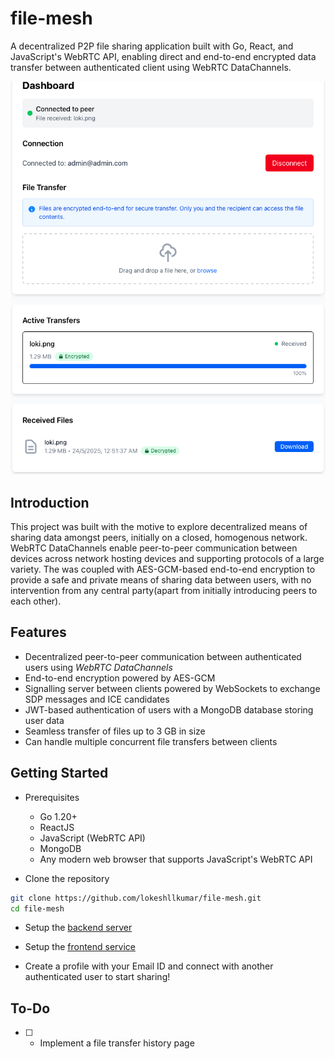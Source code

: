 # file-mesh

A decentralized P2P file sharing application built with Go, React, and JavaScript's WebRTC API, enabling direct and end-to-end encrypted data transfer between authenticated client using WebRTC DataChannels.

![FileMeshDashboard Picture](public/demo_dashboard_README.png)

## Introduction

This project was built with the motive to explore decentralized means of sharing data amongst peers, initially on a closed, homogenous network. WebRTC DataChannels enable peer-to-peer communication between devices across network hosting devices and supporting protocols of a large variety. The was coupled with AES-GCM-based end-to-end encryption to provide a safe and private means of sharing data between users, with no intervention from any central party(apart from initially introducing peers to each other).

## Features

- Decentralized peer-to-peer communication between authenticated users using *WebRTC DataChannels*
- End-to-end encryption powered by AES-GCM
- Signalling server between clients powered by WebSockets to exchange SDP messages and ICE candidates
- JWT-based authentication of users with a MongoDB database storing user data
- Seamless transfer of files up to 3 GB in size
- Can handle multiple concurrent file transfers between clients


## Getting Started

- Prerequisites
    - Go 1.20+
    - ReactJS
    - JavaScript (WebRTC API)
    - MongoDB
    - Any modern web browser that supports JavaScript's WebRTC API

- Clone the repository

```bash
git clone https://github.com/lokeshllkumar/file-mesh.git
cd file-mesh
```

- Setup the [backend server](server)

- Setup the [frontend service](frontend/file-mesh/)

- Create a profile with your Email ID and connect with another authenticated user to start sharing!

## To-Do

- [ ] - Implement a file transfer history page
